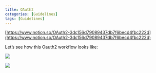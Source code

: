 ```yaml
---
title: OAuth2
categories: [Guidelines]
tags: [Guidelines]
---
```


[https://www.notion.so/OAuth2-3dc156d79089437db7f6becd4fbc222d](https://www.notion.so/OAuth2-3dc156d79089437db7f6becd4fbc222d)


Let’s see how this Oauth2 workflow looks like:


![](https://prod-files-secure.s3.us-west-2.amazonaws.com/9960fb2a-b75e-4bea-a8f9-b00925db1215/3bce41e0-99e8-4ebd-9701-e2bc9cbb79a2/Untitled.png?X-Amz-Algorithm=AWS4-HMAC-SHA256&X-Amz-Content-Sha256=UNSIGNED-PAYLOAD&X-Amz-Credential=ASIAZI2LB4664QZEK27B%2F20250528%2Fus-west-2%2Fs3%2Faws4_request&X-Amz-Date=20250528T202549Z&X-Amz-Expires=3600&X-Amz-Security-Token=IQoJb3JpZ2luX2VjELH%2F%2F%2F%2F%2F%2F%2F%2F%2F%2FwEaCXVzLXdlc3QtMiJIMEYCIQDUw0HtvRqrV4NtvOith0OxJnTJ56Cm3EBbyjckbwMX1wIhAOtntam2WlPxkq7Sp%2FGLgfBpYn%2FlKn5V7DywFa%2FcrFOdKv8DCHoQABoMNjM3NDIzMTgzODA1Igyj%2F%2F4Z5QEbP%2BURyJsq3AOds9BlTtaO2YsaYOUG7huFZovRfkVpHRIycF0OB2Y6RSt2riArg44T1QTB%2FubtzFKZ1P3KmInqP%2B92MeAJlF7bbEFPbNRB0lTSIQIrc1nfS8ovfPY%2BMSbJ2KQqb4yoevrP48bbSpQQbaATnESNzNOh2ey3UPU6UYTI4h%2Ffk6EhTHNoCFxYLpMVgKuFFbimtDd%2BQ%2BvWR6XI0mapmcRuOsWxCnuEzNkKKJSFYMeFFSYVUkFVYozikTAuQHm7FwQV6QL3OKBY%2F1knxumzvo%2FOXncX468Pi0n36S3ZFrRtKOv4OzXvbmnxyhcq%2FqEgYEapcvFVd7Yzu7hCTDQnCUbmC1W%2Bn4Qd0k8AMBE%2F%2FqIUvf5CWC8nxGkGt7CcxYzKVmdTerpW%2BSyPueh54BDaqAUzqRZXJKTXRqp7Znlg3CKKDpBSMu0VSnGS8UdDaaU7Cg49pAPRZwqCxH%2FgtJaszvsvgfiIQr88EbjbjZfQ1P2EJrNHPTMJaiKHCc5FFkvaNjGygEB%2FqQ%2BisDjk4cF5wiqjIU7Oc%2Fi6%2FqHZfNHN%2FFcemgWi2ixblHsnxLyvZxhVITLrdKGflKEGrT%2BvZuQtPIsgj2iBdaUH2hZkpmoB%2B97bfZ9CNGxoQrH3ZJ3LInidtDDV%2BNzBBjqkAYKakTk2fgdp%2BGVGEhZlNVcc7uEVQ5qgF94mTrczU3qGo4q2flCwj3c7rgCfU5%2BMHthJ73VC5hbwuVCRuy2qBFnoLfQj4FL5B7ctSBgjoNCWuje0b91BJkWwa3YvqTy4bqkj9ypDdKEHbw%2BtSQdlBqGbk8Fs9CBQ9R3eKuN8t%2F%2BwdUDxUcWxZykVT%2Fx95Ewzz7FUHq%2F13HVY5wQFrm2i4miCcOM0&X-Amz-Signature=1785fe829122307e9cbbf621e588132deae5d885de84a49a7bd067b8602b9bc2&X-Amz-SignedHeaders=host&x-id=GetObject)


![](https://prod-files-secure.s3.us-west-2.amazonaws.com/9960fb2a-b75e-4bea-a8f9-b00925db1215/27d32b66-de43-41de-80f7-7edb81d1190f/Untitled.png?X-Amz-Algorithm=AWS4-HMAC-SHA256&X-Amz-Content-Sha256=UNSIGNED-PAYLOAD&X-Amz-Credential=ASIAZI2LB4664QZEK27B%2F20250528%2Fus-west-2%2Fs3%2Faws4_request&X-Amz-Date=20250528T202549Z&X-Amz-Expires=3600&X-Amz-Security-Token=IQoJb3JpZ2luX2VjELH%2F%2F%2F%2F%2F%2F%2F%2F%2F%2FwEaCXVzLXdlc3QtMiJIMEYCIQDUw0HtvRqrV4NtvOith0OxJnTJ56Cm3EBbyjckbwMX1wIhAOtntam2WlPxkq7Sp%2FGLgfBpYn%2FlKn5V7DywFa%2FcrFOdKv8DCHoQABoMNjM3NDIzMTgzODA1Igyj%2F%2F4Z5QEbP%2BURyJsq3AOds9BlTtaO2YsaYOUG7huFZovRfkVpHRIycF0OB2Y6RSt2riArg44T1QTB%2FubtzFKZ1P3KmInqP%2B92MeAJlF7bbEFPbNRB0lTSIQIrc1nfS8ovfPY%2BMSbJ2KQqb4yoevrP48bbSpQQbaATnESNzNOh2ey3UPU6UYTI4h%2Ffk6EhTHNoCFxYLpMVgKuFFbimtDd%2BQ%2BvWR6XI0mapmcRuOsWxCnuEzNkKKJSFYMeFFSYVUkFVYozikTAuQHm7FwQV6QL3OKBY%2F1knxumzvo%2FOXncX468Pi0n36S3ZFrRtKOv4OzXvbmnxyhcq%2FqEgYEapcvFVd7Yzu7hCTDQnCUbmC1W%2Bn4Qd0k8AMBE%2F%2FqIUvf5CWC8nxGkGt7CcxYzKVmdTerpW%2BSyPueh54BDaqAUzqRZXJKTXRqp7Znlg3CKKDpBSMu0VSnGS8UdDaaU7Cg49pAPRZwqCxH%2FgtJaszvsvgfiIQr88EbjbjZfQ1P2EJrNHPTMJaiKHCc5FFkvaNjGygEB%2FqQ%2BisDjk4cF5wiqjIU7Oc%2Fi6%2FqHZfNHN%2FFcemgWi2ixblHsnxLyvZxhVITLrdKGflKEGrT%2BvZuQtPIsgj2iBdaUH2hZkpmoB%2B97bfZ9CNGxoQrH3ZJ3LInidtDDV%2BNzBBjqkAYKakTk2fgdp%2BGVGEhZlNVcc7uEVQ5qgF94mTrczU3qGo4q2flCwj3c7rgCfU5%2BMHthJ73VC5hbwuVCRuy2qBFnoLfQj4FL5B7ctSBgjoNCWuje0b91BJkWwa3YvqTy4bqkj9ypDdKEHbw%2BtSQdlBqGbk8Fs9CBQ9R3eKuN8t%2F%2BwdUDxUcWxZykVT%2Fx95Ewzz7FUHq%2F13HVY5wQFrm2i4miCcOM0&X-Amz-Signature=4e2b854e3ae7c5e2d3dbc50f5e2fb623d67385b57a420339e72e355211c99280&X-Amz-SignedHeaders=host&x-id=GetObject)

